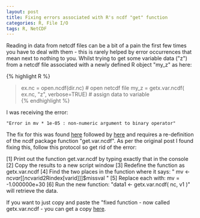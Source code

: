 ```yaml
---
layout: post
title: Fixing errors associated with R's ncdf "get" function
categories: R, File I/O
tags: R, NetCDF
---
```


Reading in data from netcdf files can be a bit of a pain the first few times you have to deal with them - this is rarely helped by error occurrences that mean next to nothing to you. Whilst trying to get some variable data ("z") from a netcdf file associated with a newly defined R object "my_z" as here:

{% highlight R %}    
> ex.nc = open.ncdf(dir.nc) # open netcdf file
> my_z = getx.var.ncdf( ex.nc, "z", verbose=TRUE) # assign data to variable   
{% endhighlight %} 

I was receiving the error:

```
"Error in mv * 1e-05 : non-numeric argument to binary operator"
```

The fix for this was found [here](http://thr3ads.net/r-help/2010/10/1040427-non-numeric-argument-to-binary-operator-error-while-reading-ncdf-file) followed by [here](http://climateaudit.org/2009/10/10/unthreaded-23/) and requires a re-definition of the ncdf package function "get.var.ncdf". As per the original post I found fixing this, follow this protocol so get rid of the error:

[1] Print out the function get.var.ncdf by typing exactly that in the console
[2] Copy the results to a new script window
[3] Redefine the function as getx.var.ncdf
[4] Find the two places in the function where it says: " mv <- nc$var[[nc$varid2Rindex[varid]]]$missval "
[5] Replace each with: mv = -1.000000e+30
[6] Run the new function: "data1 <- getx.var.ncdf( nc, v1 )" will retrieve the data.

If you want to just copy and paste the "fixed function - now called getx.var.ncdf - you can get a copy [here](https://gist.github.com/27b3ed192b7b38c564d4.git).

